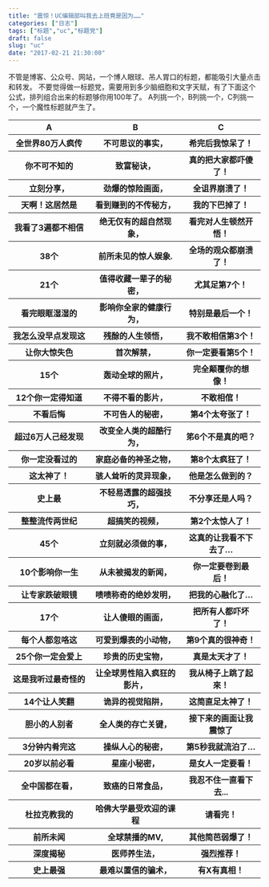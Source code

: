 ```yaml
---
title: "震惊！UC编辑部叫我去上班竟是因为……"
categories: ["日志"]
tags: ["标题","uc","标题党"]
draft: false
slug: "uc"
date: "2017-02-21 21:30:00"
---
```


不管是博客、公众号、网站，一个博人眼球、吊人胃口的标题，都能吸引大量点击和转发。
不要觉得做一标题党，需要用到多少脑细胞和文字天赋，有了下面这个公式，排列组合出来的标题够你用100年了。
A列挑一个，B列挑一个，C列挑一个，一个魔性标题就产生了。

<table>
<tr>	<th>	A	</th>	<th>	B	</th>	<th>	C	</th>	</tr>
<tr>	<th>	全世界80万人疯传	</th>	<th>	不可思议的事实，	</th>	<th>	希完后我惊呆了！	</th>	</tr>
<tr>	<th>	你不可不知的	</th>	<th>	致富秘诀，	</th>	<th>	真的把大家都吓傻了！	</th>	</tr>
<tr>	<th>	立刻分享，	</th>	<th>	劲爆的惊险画面，	</th>	<th>	全诅界崩溃了！	</th>	</tr>
<tr>	<th>	天啊！这居然是	</th>	<th>	看到赚到的不传秘方，	</th>	<th>	我的下巴掉了！	</th>	</tr>
<tr>	<th>	我看了3遍都不相信	</th>	<th>	绝无仅有的超自然现象，	</th>	<th>	看完对人生顿然开悟！	</th>	</tr>
<tr>	<th>	38个	</th>	<th>	前所未见的惊人娱象.	</th>	<th>	全场的观众都崩溃了！	</th>	</tr>
<tr>	<th>	21个	</th>	<th>	值得收藏一辈子的秘密，	</th>	<th>	尤其足第7个！	</th>	</tr>
<tr>	<th>	看完眼眶湿湿的	</th>	<th>	影响你全家的健康行为，	</th>	<th>	特别是最后一个！	</th>	</tr>
<tr>	<th>	我怎么没早点发现这	</th>	<th>	残酴的人生领悟，	</th>	<th>	我不敢相信第3个！	</th>	</tr>
<tr>	<th>	让你大惊失色	</th>	<th>	首次解禁，	</th>	<th>	你一定要看第5个！	</th>	</tr>
<tr>	<th>	15个	</th>	<th>	轰动全球的照片，	</th>	<th>	完全颠覆你的想像！	</th>	</tr>
<tr>	<th>	12个你一定得知道	</th>	<th>	不得不看的影片，	</th>	<th>	不敢相倌！	</th>	</tr>
<tr>	<th>	不看后悔	</th>	<th>	不可告人的秘密，	</th>	<th>	第4个太夸张了！	</th>	</tr>
<tr>	<th>	超过6万人己经发现	</th>	<th>	改变全人类的超酷行为，	</th>	<th>	笫6个不是真的吧？	</th>	</tr>
<tr>	<th>	你一定没看过的	</th>	<th>	家庭必备的神圣之物，	</th>	<th>	第8个太疯狂了！	</th>	</tr>
<tr>	<th>	这太神了！	</th>	<th>	骇人耸听的灵异现象，	</th>	<th>	他是怎么做到的？	</th>	</tr>
<tr>	<th>	史上最	</th>	<th>	不轻易透露的超强技巧，	</th>	<th>	不分享还是人吗？	</th>	</tr>
<tr>	<th>	整整流传两世纪	</th>	<th>	超搞笑的视频，	</th>	<th>	第2个太惊人了！	</th>	</tr>
<tr>	<th>	45个	</th>	<th>	立刻就必须做的事，	</th>	<th>	这真的让我看不下去了…	</th>	</tr>
<tr>	<th>	10个影响你一生	</th>	<th>	从未被揭发的新闻，	</th>	<th>	你一定要卷到最后！	</th>	</tr>
<tr>	<th>	让专家跌破眼镜	</th>	<th>	啧啧称奇的绝妙发明，	</th>	<th>	把我的心融化了…	</th>	</tr>
<tr>	<th>	17个	</th>	<th>	让人傻眼的画面，	</th>	<th>	把所有人都吓坏了！	</th>	</tr>
<tr>	<th>	每个人都忽咯这	</th>	<th>	可爱到爆表的小动物，	</th>	<th>	第9个真的很神奇！	</th>	</tr>
<tr>	<th>	25个你一定会爱上	</th>	<th>	珍贵的历史宝物，	</th>	<th>	真是太天才了！	</th>	</tr>
<tr>	<th>	这是我听过最奇怪的　　	</th>	<th>	让全球男性陷入疯狂的影片，	</th>	<th>	我从椅子上跳了起來！	</th>	</tr>
<tr>	<th>	14个让人笑翻	</th>	<th>	诡异的视觉陷阱，	</th>	<th>	这简直足太神了！	</th>	</tr>
<tr>	<th>	胆小的人别者	</th>	<th>	全人类的存亡关键，	</th>	<th>	接下来的画面让我震惊了	</th>	</tr>
<tr>	<th>	3分钟内肴完这	</th>	<th>	操纵人心的秘密，	</th>	<th>	第5秒我就流泊了…	</th>	</tr>
<tr>	<th>	20岁以前必看	</th>	<th>	星座小秘密，	</th>	<th>	是女人一定要看！	</th>	</tr>
<tr>	<th>	全中国都在看，	</th>	<th>	致癌的日常食品，	</th>	<th>	我忍不住一直看下去...	</th>	</tr>
<tr>	<th>	杜拉克教我的	</th>	<th>	哈佛大学最受欢迎的课程	</th>	<th>	请看完！	</th>	</tr>
<tr>	<th>	前所未闻	</th>	<th>	全球禁播的MV,	</th>	<th>	其他简芭弱爆了！	</th>	</tr>
<tr>	<th>	深度揭秘	</th>	<th>	医师养生法，	</th>	<th>	强烈推荐！	</th>	</tr>
<tr>	<th>	史上最强	</th>	<th>	最难以置信的骗术，	</th>	<th>	有X有真相！	</th>	</tr>
</table>
